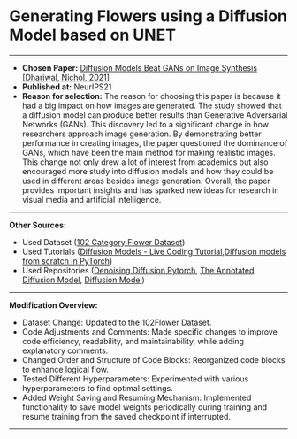 # Generating Flowers using a Diffusion Model based on UNET

---- 
- **Chosen Paper:** [Diffusion Models Beat GANs on Image Synthesis [Dhariwal, Nichol, 2021]](https://openreview.net/pdf?id=AAWuCvzaVt)
- **Published at:** NeurIPS21
- **Reason for selection:** The reason for choosing this paper is because it had a big impact on how images are generated. The study showed that a diffusion model can produce better results than Generative Adversarial Networks (GANs). This discovery led to a significant change in how researchers approach image generation. By demonstrating better performance in creating images, the paper questioned the dominance of GANs, which have been the main method for making realistic images. This change not only drew a lot of interest from academics but also encouraged more study into diffusion models and how they could be used in different areas besides image generation. Overall, the paper provides important insights and has sparked new ideas for research in visual media and artificial intelligence.


----------
**Other Sources:**
- Used Dataset ([102 Category Flower Dataset](https://www.robots.ox.ac.uk/~vgg/data/flowers/102/))
- Used Tutorials ([Diffusion Models - Live Coding Tutorial](https://youtu.be/S_il77Ttrmg),[Diffusion models from scratch in PyTorch](https://www.youtube.com/watch?v=a4Yfz2FxXiY))
- Used Repositories ([Denoising Diffusion Pytorch](https://github.com/lucidrains/denoising-diffusion-pytorch), [The Annotated Diffusion Model](https://colab.research.google.com/github/huggingface/notebooks/blob/main/examples/annotated_diffusion.ipynb#scrollTo=3a159023), [Diffusion Model](https://colab.research.google.com/drive/1sjy9odlSSy0RBVgMTgP7s99NXsqglsUL?usp=sharing))

-------
**Modification Overview:**
- Dataset Change: Updated to the 102Flower Dataset.
- Code Adjustments and Comments: Made specific changes to improve code efficiency, readability, and maintainability, while adding explanatory comments.
- Changed Order and Structure of Code Blocks: Reorganized code blocks to enhance logical flow.
- Tested Different Hyperparameters: Experimented with various hyperparameters to find optimal settings.
- Added Weight Saving and Resuming Mechanism: Implemented functionality to save model weights periodically during training and resume training from the saved checkpoint if interrupted.

--------
